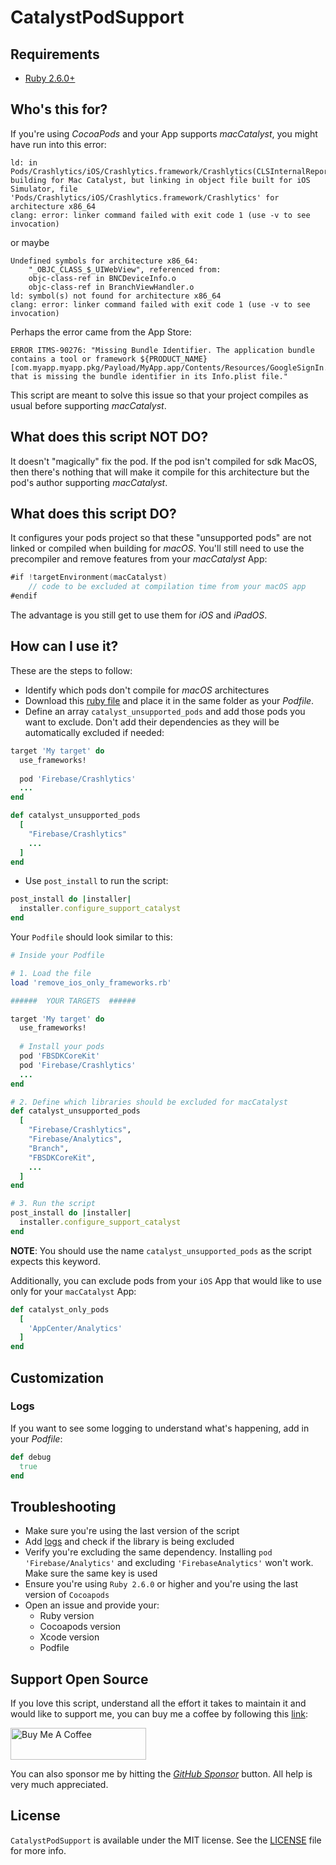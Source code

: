 # CatalystPodSupport

## Requirements
* [Ruby 2.6.0+](https://www.ruby-lang.org/en/downloads/)

## Who's this for?
If you're using _CocoaPods_ and your App supports _macCatalyst_, you might have run into this error:
```
ld: in Pods/Crashlytics/iOS/Crashlytics.framework/Crashlytics(CLSInternalReport.o), building for Mac Catalyst, but linking in object file built for iOS Simulator, file 'Pods/Crashlytics/iOS/Crashlytics.framework/Crashlytics' for architecture x86_64
clang: error: linker command failed with exit code 1 (use -v to see invocation)
```
or maybe
```
Undefined symbols for architecture x86_64:
    "_OBJC_CLASS_$_UIWebView", referenced from:
    objc-class-ref in BNCDeviceInfo.o
    objc-class-ref in BranchViewHandler.o
ld: symbol(s) not found for architecture x86_64
clang: error: linker command failed with exit code 1 (use -v to see invocation)
```
Perhaps the error came from the App Store:
```
ERROR ITMS-90276: "Missing Bundle Identifier. The application bundle contains a tool or framework ${PRODUCT_NAME} [com.myapp.myapp.pkg/Payload/MyApp.app/Contents/Resources/GoogleSignIn.bundle] that is missing the bundle identifier in its Info.plist file."
```

This script are meant to solve this issue so that your project compiles as usual before supporting _macCatalyst_.

## What does this script NOT DO?
It doesn't "magically" fix the pod. If the pod isn't compiled for sdk MacOS, then there's nothing that will make it compile for this architecture but the pod's author supporting _macCatalyst_.

## What does this script DO?
It configures your pods project so that these "unsupported pods" are not linked or compiled when building for _macOS_. You'll still need to use the precompiler and remove features from your _macCatalyst_ App:
```swift
#if !targetEnvironment(macCatalyst) 
    // code to be excluded at compilation time from your macOS app
#endif
```
The advantage is you still get to use them for _iOS_ and _iPadOS_.

## How can I use it?
These are the steps to follow:

- Identify which pods don't compile for _macOS_ architectures
- Download this [ruby file](/remove_ios_only_frameworks.rb) and place it in the same folder as your _Podfile_.
- Define an array `catalyst_unsupported_pods` and add those pods you want to exclude. Don't add their dependencies as they will be automatically excluded if needed:
```ruby
target 'My target' do   
  use_frameworks! 
  
  pod 'Firebase/Crashlytics' 
  ...
end

def catalyst_unsupported_pods
  [
    "Firebase/Crashlytics"
    ...
  ]
end
```
- Use `post_install` to run the script:
```ruby
post_install do |installer|   
  installer.configure_support_catalyst
end
```

Your `Podfile` should look similar to this:
```ruby
# Inside your Podfile

# 1. Load the file
load 'remove_ios_only_frameworks.rb'

######  YOUR TARGETS  ######

target 'My target' do   
  use_frameworks! 
  
  # Install your pods   
  pod 'FBSDKCoreKit'
  pod 'Firebase/Crashlytics' 
  ...
end

# 2. Define which libraries should be excluded for macCatalyst
def catalyst_unsupported_pods
  [
    "Firebase/Crashlytics", 
    "Firebase/Analytics",
    "Branch", 
    "FBSDKCoreKit",
    ...
  ]
end

# 3. Run the script
post_install do |installer|   
  installer.configure_support_catalyst
end
```

**NOTE**: You should use the name `catalyst_unsupported_pods` as the script expects this keyword.

Additionally, you can exclude pods from your `iOS` App that would like to use only for your `macCatalyst` App:
```ruby
def catalyst_only_pods
  [
    'AppCenter/Analytics'
  ]
end
```

## Customization

### Logs
If you want to see some logging to understand what's happening, add in your _Podfile_:
```ruby
def debug
  true
end
```

## Troubleshooting
* Make sure you're using the last version of the script
* Add [logs](#logs) and check if the library is being excluded
* Verify you're excluding the same dependency. Installing `pod 'Firebase/Analytics'` and excluding `'FirebaseAnalytics'` won't work. Make sure the same key is used
* Ensure you're using `Ruby 2.6.0` or higher and you're using the last version of `Cocoapods`
* Open an issue and provide your:
    * Ruby version
    * Cocoapods version
    * Xcode version
    * Podfile

## Support Open Source

If you love this script, understand all the effort it takes to maintain it and would like to  support me, you can buy me a coffee by following this [link](https://www.buymeacoffee.com/fermoya):

<a href="https://www.buymeacoffee.com/fermoya" target="_blank"><img src="https://cdn.buymeacoffee.com/buttons/default-orange.png" alt="Buy Me A Coffee" style="height: 51px !important;width: 217px !important;" ></a>

You can also sponsor me by hitting the [_GitHub Sponsor_](https://github.com/sponsors/fermoya) button. All help is very much appreciated.

## License  

`CatalystPodSupport` is available under the MIT license. See the [LICENSE](/LICENSE) file for more info.
